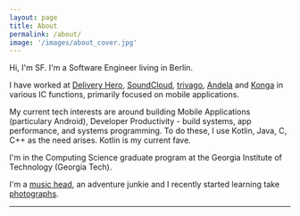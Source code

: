 ```yaml
---
layout: page
title: About
permalink: /about/
image: '/images/about_cover.jpg'
---
```


Hi, I'm SF. I'm a Software Engineer living in Berlin.

I have worked at [Delivery Hero](https://deliveryhero.com), [SoundCloud](https://soundcloud.com), [trivago](https://trivago.com), [Andela](https://andela.com) and [Konga](https://konga.com) in various IC functions, primarily focused on mobile applications.

My current tech interests are around building Mobile Applications (particulary Android), Developer Productivity - build systems, app performance, and systems programming. To do these, I use Kotlin, Java, C, C++ as the need arises. Kotlin is my current fave.

I'm in the Computing Science graduate program at the Georgia Institute of Technology (Georgia Tech).

I'm a [music head](https://soundcloud.com/segunfamisa), an adventure junkie and I recently started learning take [photographs](https://unsplash.com/segunfamisa).

***